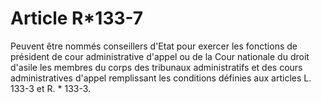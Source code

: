 # Article R*133-7

Peuvent être nommés conseillers d'Etat pour exercer les fonctions de président de cour administrative d'appel ou de la Cour nationale du droit d'asile les membres du corps des tribunaux administratifs et des cours administratives d'appel remplissant les conditions définies aux articles L. 133-3 et R. * 133-3.
